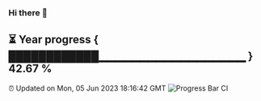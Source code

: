 ### Hi there 👋
⏳ Year progress { ████████████▁▁▁▁▁▁▁▁▁▁▁▁▁▁▁▁▁▁ } 42.67 %
---
⏰ Updated on Mon, 05 Jun 2023 18:16:42 GMT
![Progress Bar CI](https://github.com/liununu/liununu/workflows/Progress%20Bar%20CI/badge.svg)
